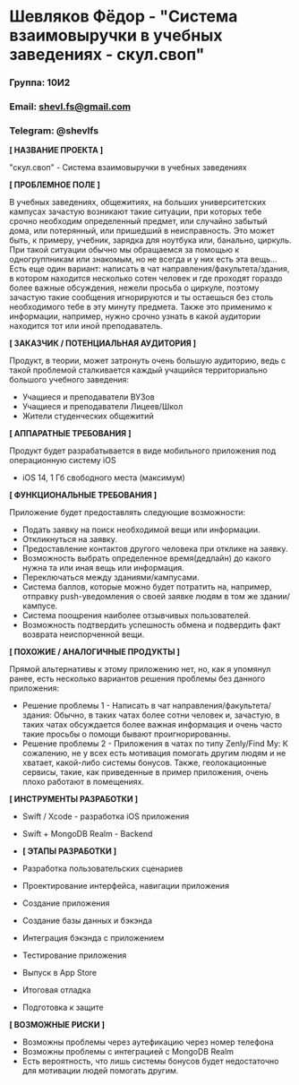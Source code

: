 # Шевляков Фёдор - "Система взаимовыручки в учебных заведениях - скул.своп"
### Группа: 10И2 
### Email: shevl.fs@gmail.com
### Telegram: @shevlfs
**[ НАЗВАНИЕ ПРОЕКТА ]**

"скул.своп" - Система взаимовыручки в учебных заведениях

**[ ПРОБЛЕМНОЕ ПОЛЕ ]**

В учебных заведениях, общежитиях, на больших университетских
кампусах зачастую возникают такие ситуации, при которых тебе срочно
необходим определенный предмет, или случайно забытый дома, или
потерянный, или пришедший в неисправность. Это может быть, к
примеру, учебник, зарядка для ноутбука или, банально, циркуль. При
такой ситуации обычно мы обращаемся за помощью к одногруппникам
или знакомым, но не всегда и у них есть эта вещь... Есть еще один вариант: написать в чат направления/факультета/здания, в котором находится
несколько сотен человек и где проходят гораздо более важные
обсуждения, нежели просьба о циркуле, поэтому зачастую такие
сообщения игнорируются и ты остаешься без столь необходимого тебе в
эту минуту предмета. Также это применимо к информации, например,
нужно срочно узнать в какой аудитории находится тот или иной
преподаватель.

**[ ЗАКАЗЧИК / ПОТЕНЦИАЛЬНАЯ АУДИТОРИЯ ]**

Продукт, в теории, может затронуть очень большую аудиторию, ведь с такой проблемой сталкивается каждый учащийся территориально большого учебного заведения: 

* Учащиеся и преподаватели ВУЗов
* Учащиеся и преподаватели Лицеев/Школ
* Жители студенческих общежитий

**[ АППАРАТНЫЕ ТРЕБОВАНИЯ ]** 

Продукт будет разрабатывается в виде мобильного приложения под операционную систему iOS

* iOS 14,  1 Гб свободного места (максимум)

**[ ФУНКЦИОНАЛЬНЫЕ ТРЕБОВАНИЯ ]**

Приложение будет предоставлять следующие возможности:

* Подать заявку на поиск необходимой вещи или информации.
* Откликнуться на заявку.
* Предоставление контактов другого человека при отклике на заявку.
* Возможность выбрать определенное время(дедлайн) до какого нужна та или иная вещь или информация.
* Переключаться между зданиями/кампусами.
* Система баллов, которые можно будет потратить на, например, отправку push-уведомления о своей заявке людям в том же здании/кампусе.
* Система поощрения наиболее отзывчивых пользователей.
* Возможность подтвердить успешность обмена и подвердить факт возврата неиспорченной вещи.

**[ ПОХОЖИЕ / АНАЛОГИЧНЫЕ ПРОДУКТЫ ]**

Прямой альтернативы к этому приложению нет, но, как я упомянул ранее, есть несколько вариантов решения проблемы без данного приложения:

* Решение проблемы 1 - Написать в чат направления/факультета/здания: Обычно, в таких чатах более сотни человек и, зачастую, в таких чатах обсуждается более важная информация и очень часто такие просьбы о помощи бывают проигнорированны.
* Решение проблемы 2 - Приложения в чатах по типу Zenly/Find My: К сожалению, не у всех есть мотивация помогать другим людям и не хватает, какой-либо системы бонусов. Также, геолокационные сервисы, такие, как приведенные в пример приложения, очень плохо работают в помещениях.

**[ ИНСТРУМЕНТЫ РАЗРАБОТКИ ]**

* Swift / Xcode - разработка iOS приложения

* Swift + MongoDB Realm - Backend 

  

* **[ ЭТАПЫ РАЗРАБОТКИ ]**

* Разработка пользовательских сценариев

* Проектирование интерфейса, навигации приложения

* Создание приложения

* Создание базы данных и бэкэнда

* Интеграция бэкэнда с приложением

* Тестирование приложения

* Выпуск в App Store

* Итоговая отладка

* Подготовка к защите

**[ ВОЗМОЖНЫЕ РИСКИ ]**

* Возможны проблемы через аутефикацию через номер телефона
* Возможны проблемы с интеграцией с MongoDB Realm
* Есть вероятность, что лишь системы бонусов будет недостаточно для
  мотивации людей помогать другим.

